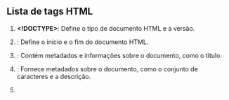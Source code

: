 ## Lista de tags HTML ##

1. **<!DOCTYPE>**: Define o tipo de documento HTML e a versão.
   
2. **<html>**: Define o início e o fim do documento HTML.
   
3. **<head>**: Contém metadados e informações sobre o documento, como o título.
   
4. **<meta>**: Fornece metadados sobre o documento, como o conjunto de caracteres e a descrição.
   
5. **<title>**: Define o título da página, exibido na barra de título do navegador ou na aba.
   
6. **<link>**: Conecta o documento a recursos externos, como folhas de estilo CSS.
   
7. **<script>**: Inclui scripts, geralmente JavaScript, no documento.
   
8. **<style>**: Define estilos CSS a serem aplicados ao documento.
   
9. **<body>**: Contém o conteúdo visível da página, como texto, imagens e outros elementos.
   
10. **<h1>, <h2>, ..., <h6>**: Define cabeçalhos de diferentes níveis.
    
11. **<p>**: Define um parágrafo de texto.
    
12. **<a>**: Cria um link para outra página ou recurso.
    
13. **<img>**: Insere uma imagem na página.
    
14. **<ul>, <ol>, <li>**: Cria listas não ordenadas (com marcadores), ordenadas (numeração) e itens de lista, respectivamente.
    
15. **<div>**: Cria uma divisão ou contêiner genérico para agrupar elementos.
    
16. **<span>**: Fornece estilo ou script para uma parte específica do texto.
    
17. **<form>**: Cria um formulário para entrada de dados do usuário.
    
18. **<input>**: Cria um campo de entrada, como caixa de texto, botão de rádio, caixa de seleção, etc.
    
19. **<textarea>**: Cria uma área de texto multilinha.
    
20. **<button>**: Cria um botão interativo.
    
21. **<label>**: Rótulo para um elemento de entrada em um formulário.
    
22. **<select>**: Cria um menu suspenso de opções.
    
23. **<iframe>**: Incorpora um outro documento dentro da página.
    
24. **<audio>**: Insere áudio na página.
    
25. **<video>**: Insere vídeo na página.
    
26. **<canvas>**: Cria uma área para desenho dinâmico com JavaScript.
    
27. **<header>, <footer>, <nav>, <article>**: Elementos semânticos para estruturar o layout da página.
    
28. **<section>**: Define uma seção temática dentro do documento.
    
29. **<main>**: Define o conteúdo principal do documento.
    
30. **<aside>**: Define conteúdo lateral, como uma barra lateral.
    
31. **<figure>**: Marca uma figura, geralmente com uma legenda associada.
    
32. **<figcaption>**: Define a legenda para uma figura.
    
Lembrando que essa lista não é exaustiva, mas oferece uma visão geral das tags mais comuns em HTML5 e suas funcionalidades básicas.